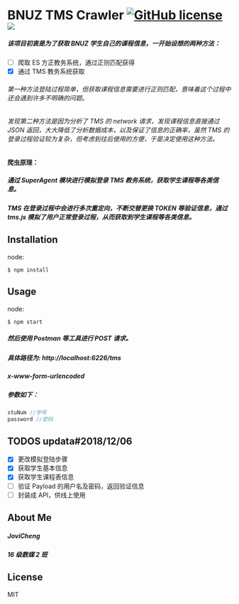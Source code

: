 # BNUZ TMS Crawler [![GitHub license](https://img.shields.io/github/license/JoviCheng/BNUZ_TMS_Crawler.svg?style=flat-square)](https://github.com/JoviCheng/BNUZ_TMS_Crawler/blob/master/LICENSE) ![](https://img.shields.io/badge/language-nodejs-orange.svg?style=flat-square)

##### 该项目初衷是为了获取 BNUZ 学生自己的课程信息，一开始设想的两种方法：

- [ ] 爬取 ES 方正教务系统，通过正则匹配获得
- [x] 通过 TMS 教务系统获取

###### 第一种方法登陆过程简单，但获取课程信息需要进行正则匹配，意味着这个过程中还会遇到许多不明确的问题。

###### 发现第二种方法是因为分析了 TMS 的 network 请求，发现课程信息直接通过 JSON 返回，大大降低了分析数据成本，以及保证了信息的正确率，虽然 TMS 的登录过程验证较为复杂，但考虑到往后使用的方便，于是决定使用这种方法。

#### 爬虫原理：

##### 通过 SuperAgent 模块进行模拟登录 TMS 教务系统，获取学生课程等各类信息。

##### TMS 在登录过程中会进行多次重定向，不断交替更换 TOKEN 等验证信息，通过 tms.js 模拟了用户正常登录过程，从而获取到学生课程等各类信息。

## Installation

node:

```
$ npm install
```

## Usage

node:

```
$ npm start
```

##### 然后使用 Postman 等工具进行 POST 请求。

##### 具体路径为: http://localhost:6226/tms

##### x-www-form-urlencoded

##### 参数如下：

```js
stuNum //学号
password //密码
```

## TODOS updata#2018/12/06

- [x] 更改模拟登陆步骤
- [x] 获取学生基本信息
- [x] 获取学生课程表信息
- [ ] 验证 Payload 的用户名及密码，返回验证信息
- [ ] 封装成 API，供线上使用

## About Me

##### JoviCheng

##### 16 级数媒 2 班

## License

MIT
